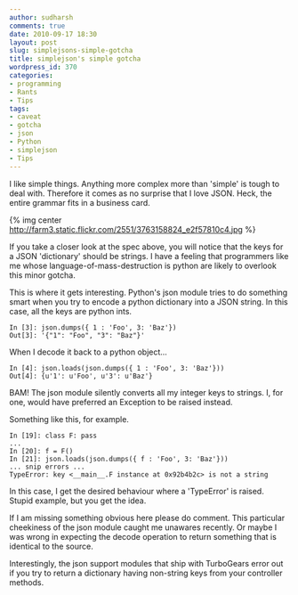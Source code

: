 ```yaml
---
author: sudharsh
comments: true
date: 2010-09-17 18:30
layout: post
slug: simplejsons-simple-gotcha
title: simplejson's simple gotcha
wordpress_id: 370
categories:
- programming
- Rants
- Tips
tags:
- caveat
- gotcha
- json
- Python
- simplejson
- Tips
---
```


I like simple things. Anything more complex more than 'simple' is tough to deal with. Therefore it comes as no surprise that I love JSON. Heck, the entire grammar fits in a business card.

{% img center http://farm3.static.flickr.com/2551/3763158824_e2f57810c4.jpg %}

If you take a closer look at the spec above, you will notice that the keys for a JSON 'dictionary' should be strings. I have a feeling that programmers like me whose language-of-mass-destruction is python are likely to overlook this minor gotcha.

This is where it gets interesting. Python's json module tries to do something smart when you try to encode a python dictionary into a JSON string. In this case, all the keys are python ints.

``` 
In [3]: json.dumps({ 1 : 'Foo', 3: 'Baz'})
Out[3]: '{"1": "Foo", "3": "Baz"}'
```

When I decode it back to a python object...

``` 
In [4]: json.loads(json.dumps({ 1 : 'Foo', 3: 'Baz'}))
Out[4]: {u'1': u'Foo', u'3': u'Baz'}
```

BAM! The json module silently converts all my integer keys to strings. I, for one, would have preferred an Exception to be raised instead.

Something like this, for example.
``` 
In [19]: class F: pass
...
In [20]: f = F()
In [21]: json.loads(json.dumps({ f : 'Foo', 3: 'Baz'}))
... snip errors ...
TypeError: key <__main__.F instance at 0x92b4b2c> is not a string
```

In this case, I get the desired behaviour where a 'TypeError' is raised. Stupid example, but you get the idea.

If I am missing something obvious here please do comment. This particular cheekiness of the json module caught me unawares recently. Or maybe I was wrong in expecting the decode operation to return something that is identical to the source.

Interestingly, the json support modules that ship with TurboGears error out if you try to return a dictionary having non-string keys from your controller methods. 
